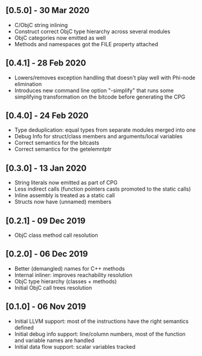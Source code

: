 ## [0.5.0] - 30 Mar 2020

- C/ObjC string inlining
- Construct correct ObjC type hierarchy across several modules
- ObjC categories now emitted as well
- Methods and namespaces got the FILE property attached 

## [0.4.1] - 28 Feb 2020

- Lowers/removes exception handling that doesn't play well with Phi-node elimination
- Introduces new command line option "-simplify" that runs some simplifying transformation on the bitcode before generating the CPG

## [0.4.0] - 24 Feb 2020

- Type deduplication: equal types from separate modules merged into one
- Debug Info for struct/class members and arguments/local variables
- Correct semantics for the bitcasts
- Correct semantics for the getelemntptr

## [0.3.0] - 13 Jan 2020

- String literals now emitted as part of CPG
- Less indirect calls (function pointers casts promoted to the static calls)
- Inline assembly is treated as a static call
- Structs now have (unnamed) members

## [0.2.1] - 09 Dec 2019

- ObjC class method call resolution

## [0.2.0] - 06 Dec 2019

- Better (demangled) names for C++ methods
- Internal inliner: improves reachability resolution
- ObjC type hierarchy (classes + methods)
- Initial ObjC call trees resolution

## [0.1.0] - 06 Nov 2019

- Initial LLVM support: most of the instructions have the right semantics defined
- Initial debug info support: line/column numbers, most of the function and variable names are handled
- Initial data flow support: scalar variables tracked
